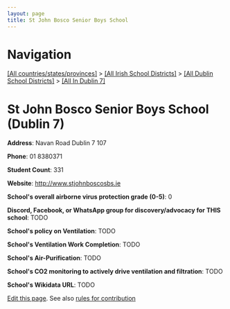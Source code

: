 ```yaml
---
layout: page
title: St John Bosco Senior Boys School
---
```

# Navigation

[[All countries/states/provinces]](../../../..) > [[All Irish School Districts]](../../..) > [[All Dublin School Districts]](../..) > [[All In Dublin 7]](..)

# St John Bosco Senior Boys School (Dublin 7)

**Address**: Navan Road Dublin 7 107

**Phone**: 01 8380371

**Student Count**: 331

**Website**: <http://www.stjohnboscosbs.ie>

**School's overall airborne virus protection grade (0-5)**: 0

**Discord, Facebook, or WhatsApp group for discovery/advocacy for THIS school**: TODO

**School's policy on Ventilation**: TODO

**School's Ventilation Work Completion**: TODO

**School's Air-Purification**: TODO

**School's CO2 monitoring to actively drive ventilation and filtration**: TODO

**School's Wikidata URL**: TODO


[Edit this page](https://github.com/ventilate-schools/Ireland/edit/main/./Dublin_7/St_John_Bosco_Senior_Boys_School.md). See also [rules for contribution](../../../contribution-rules/)